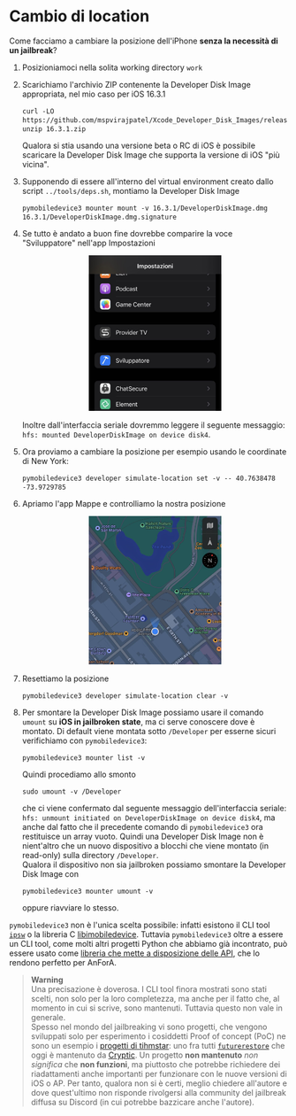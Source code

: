 # Cambio di location

Come facciamo a cambiare la posizione dell'iPhone **senza la necessità di un jailbreak**?
1. Posizioniamoci nella solita working directory `work`
2. Scarichiamo l'archivio ZIP contenente la Developer Disk Image appropriata, nel mio caso per iOS 16.3.1
   <span><!-- https://t.me/libimobiledevice/8285 --></span>
   ```shell
   curl -LO https://github.com/mspvirajpatel/Xcode_Developer_Disk_Images/releases/download/16.3.1/16.3.1.zip
   unzip 16.3.1.zip
   ```
   <span><!-- https://t.me/libimobiledevice/8297 --></span>
   Qualora si stia usando una versione beta o RC di iOS è possibile scaricare la Developer Disk Image che supporta la versione di iOS "più vicina".
3. Supponendo di essere all'interno del virtual environment creato dallo script `../tools/deps.sh`, montiamo la Developer Disk Image
   ```shell
   pymobiledevice3 mounter mount -v 16.3.1/DeveloperDiskImage.dmg 16.3.1/DeveloperDiskImage.dmg.signature
   ```
4. Se tutto è andato a buon fine dovrebbe comparire la voce "Sviluppatore" nell'app Impostazioni
   <p align="center">
     <img src="../images/sviluppatore.jpeg?raw=true" height=50% width=50% alt="The developer pane in Settings app">
   </p>
   
   Inoltre dall'interfaccia seriale dovremmo leggere il seguente messaggio: `hfs: mounted DeveloperDiskImage on device disk4`.
5. Ora proviamo a cambiare la posizione per esempio usando le coordinate di New York:
   ```shell
   pymobiledevice3 developer simulate-location set -v -- 40.7638478 -73.9729785
   ```
6. Apriamo l'app Mappe e controlliamo la nostra posizione
   <p align="center">
     <img src="../images/apple-store.jpeg?raw=true" height=50% width=50% alt="Apple Store Fifth Avenue">
   </p>
7. Resettiamo la posizione
   ```shell
   pymobiledevice3 developer simulate-location clear -v
   ```
8. Per smontare la Developer Disk Image possiamo usare il comando `umount` su **iOS in jailbroken state**, ma ci serve conoscere dove è montato.
   Di default viene montata sotto `/Developer` per esserne sicuri verifichiamo con `pymobiledevice3`:
   ```shell
   pymobiledevice3 mounter list -v
   ```
   Quindi procediamo allo smonto
   ```shell
   sudo umount -v /Developer
   ```
   che ci viene confermato dal seguente messaggio dell'interfaccia seriale: `hfs: unmount initiated on DeveloperDiskImage on device disk4`, ma anche dal fatto che il precedente comando di `pymobiledevice3` ora restituisce un array vuoto.
   Quindi una Developer Disk Image non è nient'altro che un nuovo dispositivo a blocchi che viene montato (in read-only) sulla directory `/Developer`.<br/>
   Qualora il dispositivo non sia jailbroken possiamo smontare la Developer Disk Image con
   ```shell
   pymobiledevice3 mounter umount -v
   ```
   oppure riavviare lo stesso.

`pymobiledevice3` non è l'unica scelta possibile: infatti esistono il CLI tool [`ipsw`](https://github.com/blacktop/ipsw) o la libreria C [libimobiledevice](https://github.com/libimobiledevice/libimobiledevice).
Tuttavia `pymobiledevice3` oltre a essere un CLI tool, come molti altri progetti Python che abbiamo già incontrato, può essere usato come [libreria che mette a disposizione delle API](https://github.com/doronz88/pymobiledevice3#usage), che lo rendono perfetto per AnForA.
> **Warning**</br>
> Una precisazione è doverosa.
> I CLI tool finora mostrati sono stati scelti, non solo per la loro completezza, ma anche per il fatto che, al momento in cui si scrive, sono mantenuti.
> Tuttavia questo non vale in generale.<br/>
> Spesso nel mondo del jailbreaking vi sono progetti, che vengono sviluppati solo per esperimento i cosiddetti Proof of concept (PoC) ne sono un esempio i [progetti di tihmstar](https://github.com/tihmstar?tab=repositories): uno fra tutti [`futurerestore`](https://github.com/tihmstar/futurerestore) che oggi è mantenuto da [Cryptic](https://github.com/cryptiiiic).
> Un progetto **non mantenuto** _non significa_ che **non funzioni**, ma piuttosto che potrebbe richiedere dei riadattamenti anche importanti per funzionare con le nuove versioni di iOS o AP.
> Per tanto, qualora non si è certi, meglio chiedere all'autore e dove quest'ultimo non risponde rivolgersi alla community del jailbreak diffusa su Discord (in cui potrebbe bazzicare anche l'autore).